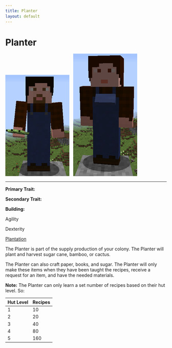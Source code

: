 ```yaml
---
title: Planter
layout: default
---
```

# Planter

<div class="infobox box text-center">
<img src="../../assets/images/workers/planter_m.png" alt="Planter Male" />&nbsp;&nbsp;&nbsp;<img src="../../assets/images/workers/planter_f.png" alt="Planter Female" />
<hr />
  <div class="row section-text text-left">
    <div class="col">
      <p><strong>Primary Trait:</strong></p>
      <p><strong>Secondary Trait:</strong></p>
      <p><strong>Building:</strong></p>
    </div>
    <div class="col">
      <p class="traitp">Agility</p>
      <p class="traits">Dexterity</p>
      <p><a href="../buildings/plantation">Plantation</a></p>
    </div>
  </div>
</div>

The Planter is part of the supply production of your colony. The Planter will plant and harvest sugar cane, bamboo, or cactus.

The Planter can also craft paper, books, and sugar. The Planter will only make these items when they have been taught the recipes, receive a request for an item, and have the needed materials.

**Note:** The Planter can only learn a set number of recipes based on their hut level. So:

| Hut Level | Recipes |
| --------- | ------- |
| 1         | 10      |
| 2         | 20      |
| 3         | 40      |
| 4         | 80      |
| 5         | 160     |

